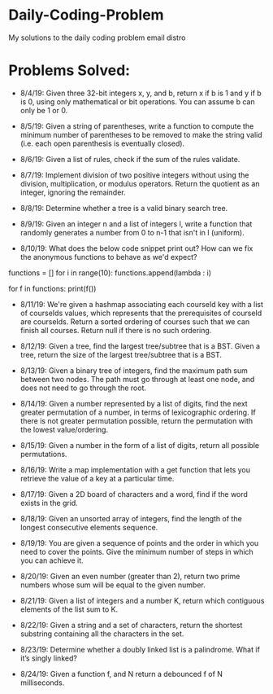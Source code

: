 # Daily-Coding-Problem
My solutions to the daily coding problem email distro


# Problems Solved:
- 8/4/19: Given three 32-bit integers x, y, and b,
return x if b is 1 and y if b is 0,
using only mathematical or bit operations.
You can assume b can only be 1 or 0.

- 8/5/19: Given a string of parentheses,
write a function to compute the minimum number
of parentheses to be removed to make the
string valid (i.e. each open parenthesis is
eventually closed).

- 8/6/19: Given a list of rules, check if the sum of the rules validate.

- 8/7/19: Implement division of two positive integers without using the division, multiplication,
or modulus operators. Return the quotient
as an integer, ignoring the remainder.

- 8/8/19: Determine whether a tree is a valid binary search tree.

- 8/9/19: Given an integer n and a list of integers l,
write a function that randomly generates a
number from 0 to n-1 that isn't in l (uniform).

- 8/10/19: What does the below code snippet print out?
How can we fix the anonymous functions to behave as we'd expect?

functions = []
for i in range(10):
    functions.append(lambda : i)

for f in functions:
    print(f())

- 8/11/19: We're given a hashmap associating each
courseId key with a list of courseIds values,
which represents that the prerequisites of
courseId are courseIds. Return a sorted
ordering of courses such that we can finish
all courses.
Return null if there is no such ordering.

- 8/12/19: Given a tree, find the largest tree/subtree that is a BST.
Given a tree, return the size of the largest tree/subtree that is a BST.

- 8/13/19: Given a binary tree of integers,
find the maximum path sum between two nodes.
The path must go through at least one node,
and does not need to go through the root.

- 8/14/19: Given a number represented by a list of digits,
find the next greater permutation of a number,
in terms of lexicographic ordering. If there
is not greater permutation possible, return
the permutation with the lowest value/ordering.

- 8/15/19: Given a number in the form of a list of digits,
return all possible permutations.

- 8/16/19: Write a map implementation with a get function
that lets you retrieve the value of a key at a particular time.

- 8/17/19: Given a 2D board of characters and a word,
find if the word exists in the grid.

- 8/18/19: Given an unsorted array of integers,
find the length of the longest consecutive
elements sequence.

- 8/19/19: You are given a sequence of points and
the order in which you need to cover the
points. Give the minimum number of steps
in which you can achieve it.

- 8/20/19: Given an even number (greater than 2),
return two prime numbers whose sum will
be equal to the given number.

- 8/21/19: Given a list of integers and a number K,
return which contiguous elements of the
list sum to K.

- 8/22/19: Given a string and a set of characters,
return the shortest substring containing
all the characters in the set.

- 8/23/19: Determine whether a doubly linked
list is a palindrome. What if it’s singly linked?

- 8/24/19: Given a function f, and N return a
debounced f of N milliseconds.
